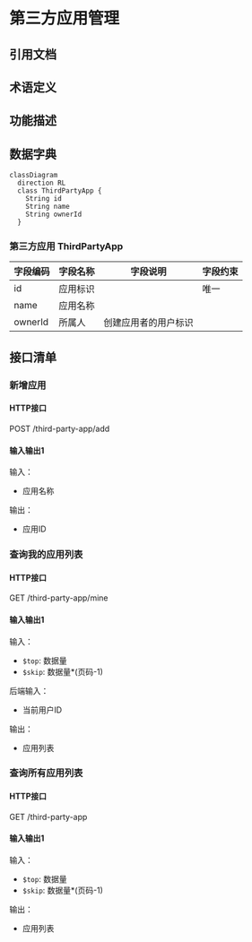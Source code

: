 # 第三方应用管理

## 引用文档

## 术语定义

## 功能描述

## 数据字典

```mermaid
classDiagram
  direction RL
  class ThirdPartyApp {
    String id
    String name
    String ownerId
  }
```

### 第三方应用 ThirdPartyApp

| 字段编码    | 字段名称 | 字段说明       | 字段约束 |
|---------|------|------------|------|
| id      | 应用标识 |            | 唯一   |
| name    | 应用名称 |            |      |
| ownerId | 所属人  | 创建应用者的用户标识 |      |

## 接口清单

### 新增应用

#### HTTP接口

POST /third-party-app/add

#### 输入输出1

输入：

- 应用名称

输出：

- 应用ID

### 查询我的应用列表

#### HTTP接口

GET /third-party-app/mine

#### 输入输出1

输入：

- `$top`: 数据量
- `$skip`: 数据量*(页码-1)

后端输入：

- 当前用户ID

输出：

- 应用列表

### 查询所有应用列表

#### HTTP接口

GET /third-party-app

#### 输入输出1

输入：

- `$top`: 数据量
- `$skip`: 数据量*(页码-1)

输出：

- 应用列表
